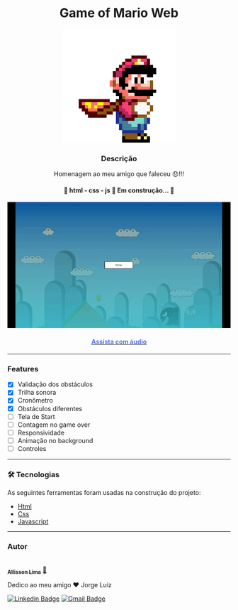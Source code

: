 <div align="center">
<h1>Game of Mario Web</h1>

<img
src="/assets/mario.gif"
alt="obstaculo para mario"
class="mario-readme"
/>

</div>
<h3 align="center">Descrição</h3>
<p align="center">Homenagem ao meu amigo que faleceu 😞!!!</p>

<h4 align="center"> 
	🚧  html - css - js 🚀 Em construção...  🚧
</h4>
<a href="https://i.imgur.com/AHVouzN.mp4">
<div align="center">
<img
          src="/assets/gamer.gif"
          alt="obstaculo para mario"
          class="pipe-obstacle"
        />
</div>
</a>

<div align="center">
<a align="center" href="https://i.imgur.com/AHVouzN.mp4">
<h4 style="color: #5477eb;">Assista com áudio</h4>
</a>
</div>

---

### Features

- [x] Validação dos obstáculos
- [x] Trilha sonora
- [x] Cronômetro
- [x] Obstáculos diferentes
- [ ] Tela de Start
- [ ] Contagem no game over
- [ ] Responsividade
- [ ] Animação no background
- [ ] Controles

---

### 🛠 Tecnologias

As seguintes ferramentas foram usadas na construção do projeto:

- [Html](https://developer.mozilla.org/pt-BR/docs/Web/HTML/)
- [Css](https://www.w3schools.com/css/)
- [Javascript](https://developer.mozilla.org/pt-BR/docs/Web/JavaScript)

---

### Autor

<a href="https://www.linkedin.com/in/allisson-lima-3382121b6/">
 <img style="border-radius: 50%;" src="https://avatars.githubusercontent.com/u/82707621?v=4" width="100px;" alt=""/>
 <br />
 <sub><b>Allisson Lima</b></sub></a> <a href="https://www.linkedin.com/in/allisson-lima-3382121b6/" title="Rocketseat">🚀</a>

Dedico ao meu amigo ❤️ Jorge Luiz

[![Linkedin Badge](https://img.shields.io/badge/-Allisson-blue?style=flat-square&logo=Linkedin&logoColor=white&link=https://www.linkedin.com/in/tgmarinho/)](https://www.linkedin.com/in/allisson-lima-3382121b6/)
[![Gmail Badge](https://img.shields.io/badge/-allisson.lima.dev@gmail.com-c14438?style=flat-square&logo=Gmail&logoColor=white&link=mailto:allisson.lima.dev@gmail.com)](mailto:allisson.lima.dev@gmail.com)

